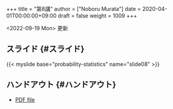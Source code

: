 +++
title = "第8講"
author = ["Noboru Murata"]
date = 2020-04-01T00:00:00+09:00
draft = false
weight = 1009
+++

<span class="timestamp-wrapper"><span class="timestamp">&lt;2022-09-19 Mon&gt; </span></span> 更新


## スライド {#スライド}

{{< myslide base="probability-statistics" name="slide08" >}}


## ハンドアウト {#ハンドアウト}

-   [PDF file](https://noboru-murata.github.io/probability-statistics/pdfs/slide08.pdf)